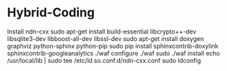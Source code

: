 # Hybrid-Coding
Install ndn-cxx
sudo apt-get install build-essential libcrypto++-dev libsqlite3-dev libboost-all-dev libssl-dev
sudo apt-get install doxygen graphviz python-sphinx python-pip
sudo pip install sphinxcontrib-doxylink sphinxcontrib-googleanalytics
./waf configure
./waf
sudo ./waf install
echo /usr/local/lib | sudo tee /etc/ld.so.conf.d/ndn-cxx.conf
sudo ldconfig
